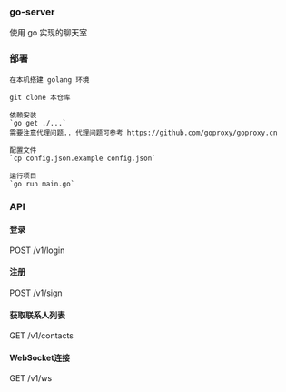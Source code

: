 ### go-server
使用 go 实现的聊天室

### 部署
```
在本机搭建 golang 环境

git clone 本仓库

依赖安装
`go get ./...` 
需要注意代理问题.. 代理问题可参考 https://github.com/goproxy/goproxy.cn

配置文件
`cp config.json.example config.json`

运行项目
`go run main.go`

```

### API
#### 登录
POST /v1/login

#### 注册
POST /v1/sign

#### 获取联系人列表
GET /v1/contacts

#### WebSocket连接
GET /v1/ws
